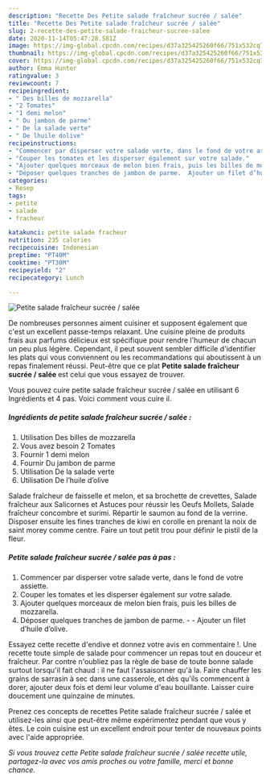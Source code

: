 ```yaml
---
description: "Recette Des Petite salade fraîcheur sucrée / salée"
title: "Recette Des Petite salade fraîcheur sucrée / salée"
slug: 2-recette-des-petite-salade-fraicheur-sucree-salee
date: 2020-11-14T05:47:28.581Z
image: https://img-global.cpcdn.com/recipes/d37a325425260f66/751x532cq70/petite-salade-fraicheur-sucree-salee-photo-principale-de-la-recette.jpg
thumbnail: https://img-global.cpcdn.com/recipes/d37a325425260f66/751x532cq70/petite-salade-fraicheur-sucree-salee-photo-principale-de-la-recette.jpg
cover: https://img-global.cpcdn.com/recipes/d37a325425260f66/751x532cq70/petite-salade-fraicheur-sucree-salee-photo-principale-de-la-recette.jpg
author: Emma Hunter
ratingvalue: 3
reviewcount: 7
recipeingredient:
- " Des billes de mozzarella"
- "2 Tomates"
- "1 demi melon"
- " Du jambon de parme"
- " De la salade verte"
- " De lhuile dolive"
recipeinstructions:
- "Commencer par disperser votre salade verte, dans le fond de votre assiette."
- "Couper les tomates et les disperser également sur votre salade."
- "Ajouter quelques morceaux de melon bien frais, puis les billes de mozzarella."
- "Déposer quelques tranches de jambon de parme.  Ajouter un filet d’huile d’olive."
categories:
- Resep
tags:
- petite
- salade
- fracheur

katakunci: petite salade fracheur 
nutrition: 235 calories
recipecuisine: Indonesian
preptime: "PT40M"
cooktime: "PT30M"
recipeyield: "2"
recipecategory: Lunch

---
```



![Petite salade fraîcheur sucrée / salée](https://img-global.cpcdn.com/recipes/d37a325425260f66/751x532cq70/petite-salade-fraicheur-sucree-salee-photo-principale-de-la-recette.jpg)

De nombreuses personnes aiment cuisiner et supposent également que c'est un excellent passe-temps relaxant. Une cuisine pleine de produits frais aux parfums délicieux est spécifique pour rendre l'humeur de chacun un peu plus légère. Cependant, il peut souvent sembler difficile d'identifier les plats qui vous conviennent ou les recommandations qui aboutissent à un repas finalement réussi. Peut-être que ce plat <strong> Petite salade fraîcheur sucrée / salée </strong> est celui que vous essayez de trouver.

<!--inarticleads1-->

Vous pouvez cuire petite salade fraîcheur sucrée / salée en utilisant 6 Ingrédients et 4 pas. Voici comment vous cuire il.

##### Ingrédients de petite salade fraîcheur sucrée / salée :

1. Utilisation  Des billes de mozzarella
1. Vous avez besoin 2 Tomates
1. Fournir 1 demi melon
1. Fournir  Du jambon de parme
1. Utilisation  De la salade verte
1. Utilisation  De l’huile d’olive


Salade fraîcheur de faisselle et melon, et sa brochette de crevettes, Salade fraîcheur aux Salicornes et Astuces pour réussir les Oeufs Mollets, Salade fraîcheur concombre et surimi. Répartir le saumon au fond de la verrine. Disposer ensuite les fines tranches de kiwi en corolle en prenant la noix de saint morey comme centre. Faire un tout petit trou pour définir le pistil de la fleur. 

<!--inarticleads2-->

##### Petite salade fraîcheur sucrée / salée pas à pas :

1. Commencer par disperser votre salade verte, dans le fond de votre assiette.
1. Couper les tomates et les disperser également sur votre salade.
1. Ajouter quelques morceaux de melon bien frais, puis les billes de mozzarella.
1. Déposer quelques tranches de jambon de parme. -  - Ajouter un filet d’huile d’olive.


Essayez cette recette d&#39;endive et donnez votre avis en commentaire !. Une recette toute simple de salade pour commencer un repas tout en douceur et fraîcheur. Par contre n&#39;oubliez pas la règle de base de toute bonne salade surtout lorsqu&#39;il fait chaud : il ne faut l&#39;assaisonner qu&#39;à la. Faire chauffer les grains de sarrasin à sec dans une casserole, et dès qu&#39;ils commencent à dorer, ajouter deux fois et demi leur volume d&#39;eau bouillante. Laisser cuire doucement une quinzaine de minutes. 

<!--inarticleads1-->

<p>
Prenez ces concepts de recettes Petite salade fraîcheur sucrée / salée et utilisez-les ainsi que peut-être même expérimentez pendant que vous y êtes. Le coin cuisine est un excellent endroit pour tenter de nouveaux points avec l'aide appropriée.
</p>

<p>
<i>Si vous trouvez cette Petite salade fraîcheur sucrée / salée recette utile, partagez-la avec vos amis proches ou votre famille, merci et bonne chance.</i>
</p>
